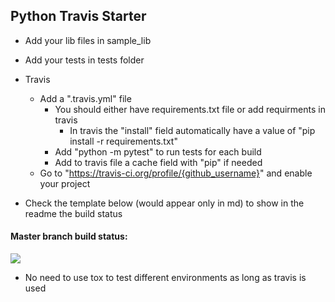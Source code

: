 ## Python Travis Starter

* Add your lib files in sample_lib
* Add your tests in tests folder
* Travis
    * Add a ".travis.yml" file
        * You should either have requirements.txt file or add requirments in travis
            * In travis the "install" field automatically have a value of "pip install -r requirements.txt"
        * Add "python -m pytest" to run tests for each build
        * Add to travis file a cache field with "pip" if needed
    * Go to "https://travis-ci.org/profile/{github_username}" and enable your project
    


* Check the template below (would appear only in md) to show in the readme the build status


#### Master branch build status: 
![](https://travis-ci.org/youssefsharief/python-travis-starter.svg?branch=master)

* No need to use tox to test different environments as long as travis is used
